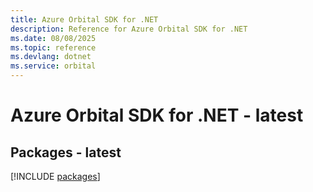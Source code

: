 ```yaml
---
title: Azure Orbital SDK for .NET
description: Reference for Azure Orbital SDK for .NET
ms.date: 08/08/2025
ms.topic: reference
ms.devlang: dotnet
ms.service: orbital
---
```

# Azure Orbital SDK for .NET - latest
## Packages - latest
[!INCLUDE [packages](orbital-index.md)]